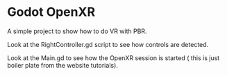 # Godot OpenXR

A simple project to show how to do VR with PBR.

Look at the RightController.gd script to see how controls are detected.

Look at the Main.gd to see how the OpenXR session is started ( this is just boiler plate from the website tutorials).
